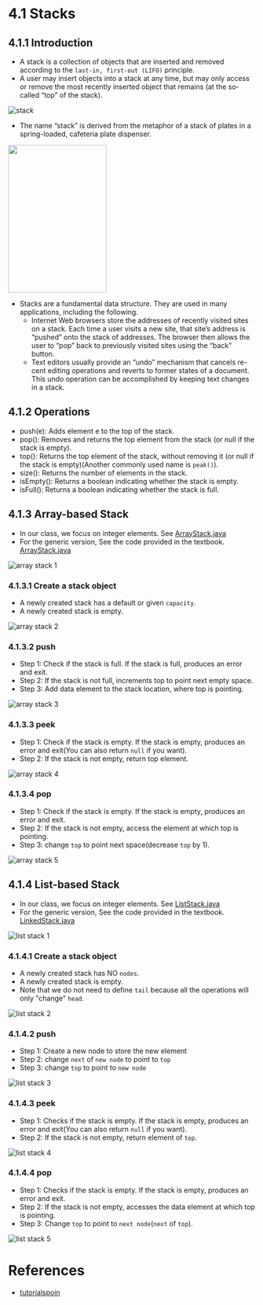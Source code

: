 # 4.1 Stacks

## 4.1.1 Introduction
+ A stack is a collection of objects that are inserted and removed according to the `last-in, first-out (LIFO)` principle.
+ A user may insert objects into a stack at any time, but may only access or remove the most recently inserted object that remains (at the so-called “top” of the stack).

![stack](https://www.tutorialspoint.com/data_structures_algorithms/images/stack_representation.jpg)

+ The name “stack” is derived from the metaphor of a stack of plates in a spring-loaded, cafeteria plate dispenser.

<img src="http://cdn.shopify.com/s/files/1/2806/3270/products/T_77414fb8-f431-4656-ad3b-43ff6620664b_1200x1200.jpg" style="width:200px; height:300px">

+ Stacks are a fundamental data structure. They are used in many applications, including the following.
  - Internet Web browsers store the addresses of recently visited sites on a stack. Each time a user visits a new site, that site’s address is “pushed” onto the stack of addresses. The browser then allows the user to “pop” back to previously visited sites using the “back” button.
  - Text editors usually provide an “undo” mechanism that cancels re- cent editing operations and reverts to former states of a document. This undo operation can be accomplished by keeping text changes in a stack.


## 4.1.2 Operations
+ push(e): Adds element e to the top of the stack.
+ pop(): Removes and returns the top element from the stack (or null if the stack is empty).
+ top(): Returns the top element of the stack, without removing it (or null if the stack is empty)(Another commonly used name is `peak()`).
+ size(): Returns the number of elements in the stack.
+ isEmpty(): Returns a boolean indicating whether the stack is empty.
+ isFull(): Returns a boolean indicating whether the stack is full. 

## 4.1.3 Array-based Stack
+ In our class, we focus on integer elements. See [ArrayStack.java](https://replit.com/@ZhangNing1/CSCI241NingZhang#CSCI241/ArrayStack.java)
+ For the generic version, See the code provided in the textbook. [ArrayStack.java](https://replit.com/@ZhangNing1/CSCI241NingZhang#net/datastructures/ArrayStack.java)

![array stack 1](../Resources/array_stack-1.png)

### 4.1.3.1 Create a stack object
+ A newly created stack has a default or given `capacity`.
+ A newly created stack is empty.

![array stack 2](../Resources/array_stack-2.png)

### 4.1.3.2 push
+ Step 1: Check if the stack is full. If the stack is full, produces an error and exit.
+ Step 2: If the stack is not full, increments top to point next empty space.
+ Step 3: Add data element to the stack location, where top is pointing.


![array stack 3](../Resources/array_stack-3.png)

### 4.1.3.3 peek
+ Step 1: Check if the stack is empty.  If the stack is empty, produces an error and exit(You can also return `null` if you want).
+ Step 2: If the stack is not empty, return top element.

![array stack 4](../Resources/array_stack-4.png)


### 4.1.3.4 pop
+ Step 1: Check if the stack is empty. If the stack is empty, produces an error and exit.
+ Step 2: If the stack is not empty, access the element at which top is pointing.
+ Step 3: change `top` to point next space(decrease `top` by 1).



![array stack 5](../Resources/array_stack-5.png)






## 4.1.4 List-based Stack
+ In our class, we focus on integer elements. See [ListStack.java](https://replit.com/@ZhangNing1/CSCI241NingZhang#CSCI241/ListStack.java)
+ For the generic version, See the code provided in the textbook. [LinkedStack.java](https://replit.com/@ZhangNing1/CSCI241NingZhang#net/datastructures//LinkedStack.java)

![list stack 1](../Resources/list_stack-1.png)

### 4.1.4.1 Create a stack object
+ A newly created stack has NO `nodes`.
+ A newly created stack is empty.
+ Note that we do not need to define `tail` because all the operations will only "change" `head`.

![list stack 2](../Resources/list_stack-2.png)

### 4.1.4.2 push
+ Step 1: Create a new node to store the new element
+ Step 2: change `next` of `new node` to point to `top`
+ Step 3: change `top` to point to `new node`


![list stack 3](../Resources/list_stack-3.png)

### 4.1.4.3 peek
+ Step 1: Checks if the stack is empty. If the stack is empty, produces an error and exit(You can also return `null` if you want).
+ Step 2: If the stack is not empty, return element of `top`.

![list stack 4](../Resources/list_stack-4.png)


### 4.1.4.4 pop
+ Step 1: Checks if the stack is empty. If the stack is empty, produces an error and exit.
+ Step 2: If the stack is not empty, accesses the data element at which top is pointing.
+ Step 3: Change `top` to point to `next node`(`next` of `top`).



![list stack 5](../Resources/list_stack-5.png)






# References
+ [tutorialspoin](https://www.tutorialspoint.com/data_structures_algorithms/stack_algorithm.htm)


